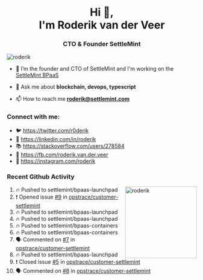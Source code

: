 <h1 align="center">Hi 👋,<br/> I'm Roderik van der Veer</h1>
<h3 align="center">CTO & Founder SettleMint</h3>

<p align="left"> <img src="https://komarev.com/ghpvc/?username=roderik" alt="roderik" /> </p>

- 🔭 I’m the founder and CTO of SettleMint and I'm working on the [SettleMint BPaaS](https://settlemint.com)

- 💬 Ask me about **blockchain, devops, typescript**

- 📫 How to reach me **roderik@settlemint.com**



### Connect with me:

- 🐦 https://twitter.com/r0derik
- 🏢 https://linkedin.com/in/roderik
- 📚 https://stackoverflow.com/users/278584
- 🙊 https://fb.com/roderik.van.der.veer
- 📸 https://instagram.com/roderik

### Recent Github Activity
<img src="https://github-readme-stats.vercel.app/api?username=roderik&show_icons=true&count_private=true" alt="roderik" align="right" height="190" />

<!--START_SECTION:activity-->
1. 🔥 Pushed to settlemint/bpaas-launchpad
2. ❗️ Opened issue [#9](https://github.com/opstrace/customer-settlemint/issues/9) in [opstrace/customer-settlemint](https://github.com/opstrace/customer-settlemint)
3. 🔥 Pushed to settlemint/bpaas-launchpad
4. 🔥 Pushed to settlemint/bpaas-launchpad
5. 🔥 Pushed to settlemint/bpaas-containers
6. 🔥 Pushed to settlemint/bpaas-containers
7. 🗣 Commented on [#7](https://github.com/opstrace/customer-settlemint/issues/7) in [opstrace/customer-settlemint](https://github.com/opstrace/customer-settlemint)
8. 🔥 Pushed to settlemint/bpaas-launchpad
9. ❗️ Closed issue [#5](https://github.com/opstrace/customer-settlemint/issues/5) in [opstrace/customer-settlemint](https://github.com/opstrace/customer-settlemint)
10. 🗣 Commented on [#8](https://github.com/opstrace/customer-settlemint/issues/8) in [opstrace/customer-settlemint](https://github.com/opstrace/customer-settlemint)
<!--END_SECTION:activity-->